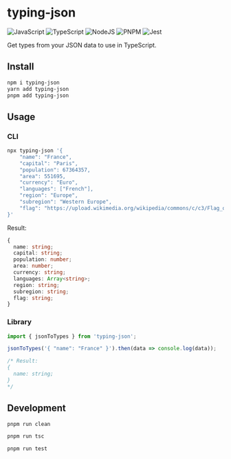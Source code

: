 # typing-json

![JavaScript](https://img.shields.io/badge/javascript-%23323330.svg?style=for-the-badge&logo=javascript&logoColor=%23F7DF1E)
![TypeScript](https://img.shields.io/badge/typescript-%23007ACC.svg?style=for-the-badge&logo=typescript&logoColor=white)
![NodeJS](https://img.shields.io/badge/node.js-6DA55F?style=for-the-badge&logo=node.js&logoColor=white)
![PNPM](https://img.shields.io/badge/pnpm-%234a4a4a.svg?style=for-the-badge&logo=pnpm&logoColor=f69220)
![Jest](https://img.shields.io/badge/-jest-%23C21325?style=for-the-badge&logo=jest&logoColor=white)

Get types from your JSON data to use in TypeScript.

## Install

```sh
npm i typing-json
yarn add typing-json
pnpm add typing-json
```

## Usage

### CLI

```sh
npx typing-json '{
    "name": "France",
    "capital": "Paris",
    "population": 67364357,
    "area": 551695,
    "currency": "Euro",
    "languages": ["French"],
    "region": "Europe",
    "subregion": "Western Europe",
    "flag": "https://upload.wikimedia.org/wikipedia/commons/c/c3/Flag_of_France.svg"
}'
```

Result:

```ts
{
  name: string;
  capital: string;
  population: number;
  area: number;
  currency: string;
  languages: Array<string>;
  region: string;
  subregion: string;
  flag: string;
}
```

### Library

```ts
import { jsonToTypes } from 'typing-json';

jsonToTypes('{ "name": "France" }').then(data => console.log(data));

/* Result:
{
  name: string;
}
*/
```

## Development

```sh
pnpm run clean

pnpm run tsc

pnpm run test
```
